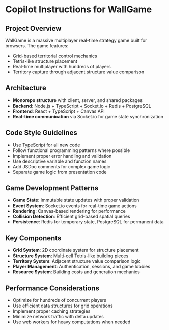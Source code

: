# Copilot Instructions for WallGame

<!-- Use this file to provide workspace-specific custom instructions to Copilot. For more details, visit https://code.visualstudio.com/docs/copilot/copilot-customization#_use-a-githubcopilotinstructionsmd-file -->

## Project Overview
WallGame is a massive multiplayer real-time strategy game built for browsers. The game features:
- Grid-based territorial control mechanics
- Tetris-like structure placement
- Real-time multiplayer with hundreds of players
- Territory capture through adjacent structure value comparison

## Architecture
- **Monorepo structure** with client, server, and shared packages
- **Backend**: Node.js + TypeScript + Socket.io + Redis + PostgreSQL
- **Frontend**: React + TypeScript + Canvas API
- **Real-time communication** via Socket.io for game state synchronization

## Code Style Guidelines
- Use TypeScript for all new code
- Follow functional programming patterns where possible
- Implement proper error handling and validation
- Use descriptive variable and function names
- Add JSDoc comments for complex game logic
- Separate game logic from presentation code

## Game Development Patterns
- **Game State**: Immutable state updates with proper validation
- **Event System**: Socket.io events for real-time game actions
- **Rendering**: Canvas-based rendering for performance
- **Collision Detection**: Efficient grid-based spatial queries
- **Persistence**: Redis for temporary state, PostgreSQL for permanent data

## Key Components
- **Grid System**: 2D coordinate system for structure placement
- **Structure System**: Multi-cell Tetris-like building pieces
- **Territory System**: Adjacent structure value comparison logic
- **Player Management**: Authentication, sessions, and game lobbies
- **Resource System**: Building costs and generation mechanics

## Performance Considerations
- Optimize for hundreds of concurrent players
- Use efficient data structures for grid operations
- Implement proper caching strategies
- Minimize network traffic with delta updates
- Use web workers for heavy computations when needed
